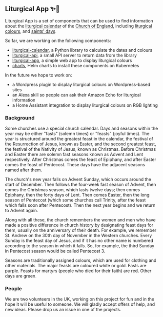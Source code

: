 ## Liturgical App ✨📖

Liturgical App is a set of components that can be used to find information about the 
[liturgical calendar](https://en.wikipedia.org/wiki/Liturgical_year) of the
[Church of England](https://en.wikipedia.org/wiki/Church_of_England), including
[liturgical colours](https://en.wikipedia.org/wiki/Liturgical_colours), and
[saints' days](https://en.wikipedia.org/wiki/Calendar_of_saints_(Church_of_England)).

So far, we are working on the following components:

* [liturgical-calendar](https://github.com/liturgical-app/liturgical-calendar), a Python library to calculate the dates and colours
* [liturgical-api](https://github.com/liturgical-app/liturgical-api), a small API server to return data from the library
* [liturgical-app](https://github.com/liturgical-app/liturgical-app), a simple web app to display liturgical colours
* [charts](https://github.com/liturgical-app/charts), Helm charts to install these components on Kubernetes

In the future we hope to work on:

* a Wordpress plugin to display liturgical colours on Wordpress-based sites
* an Alexa skill so people can ask their Amazon Echo for liturgical information
* a Home Assistant integration to display liturgical colours on RGB lighting

### Background

Some churches use a special church calendar. Days and seasons within the year
may be either "fasts" (solemn times) or "feasts" (joyful times). The year is
structured around the greatest feast in the calendar, the festival of the
Resurrection of Jesus, known as Easter, and the second greatest feast, the
festival of the Nativity of Jesus, known as Christmas. Before Christmas and
Easter there are solemn fast seasons known as Advent and Lent respectively.
After Christmas comes the feast of Epiphany, and after Easter comes the feast
of Pentecost. These days have the adjacent seasons named after them.

The church's new year falls on Advent Sunday, which occurs around the start of
December. Then follows the four-week fast season of Advent, then comes the
Christmas season, which lasts twelve days; then comes Epiphany, then the
forty days of Lent. Then comes Easter, then the long season of Pentecost
(which some churches call Trinity, after the feast which falls soon after
Pentecost). Then the next year begins and we return to Advent again.

Along with all these, the church remembers the women and men who have made
a positive difference in church history by designating feast days for them,
usually on the anniversary of their death. For example, we remember St. Andrew
on the 30th day of November in the Western churches. Every Sunday is the feast
day of Jesus, and if it has no other name is numbered according to the
season in which it falls. So, for example, the third Sunday in Pentecost
season would be called Pentecost 3.

Seasons are traditionally assigned colours, which are used for clothing and
other materials. The major feasts are coloured white or gold. Fasts are
purple. Feasts for martyrs (people who died for their faith) are red.
Other days are green.

### People

We are two volunteers in the UK, working on this project for fun and in the hope it will be useful to someone. We will gladly accept offers of help, and new ideas. Please drop us an issue in one of the projects.

